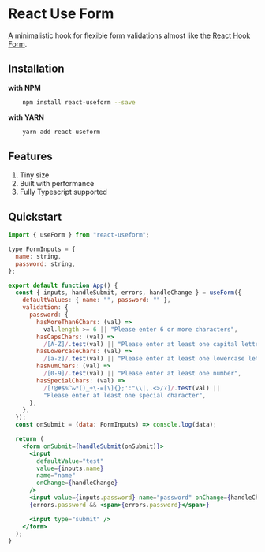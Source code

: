 # React Use Form

A minimalistic hook for flexible form validations almost like the [React Hook Form](https://github.com/bluebill1049/react-hook-form).

## Installation

**with NPM**

```bash
    npm install react-useform --save
```

**with YARN**

```bash
    yarn add react-useform
```

## Features

1. Tiny size
1. Built with performance
1. Fully Typescript supported

## Quickstart

```jsx
import { useForm } from "react-useform";

type FormInputs = {
  name: string,
  password: string,
};

export default function App() {
  const { inputs, handleSubmit, errors, handleChange } = useForm({
    defaultValues: { name: "", password: "" },
    validation: {
      password: {
        hasMoreThan6Chars: (val) =>
          val.length >= 6 || "Please enter 6 or more characters",
        hasCapsChars: (val) =>
          /[A-Z]/.test(val) || "Please enter at least one capital letter",
        hasLowercaseChars: (val) =>
          /[a-z]/.test(val) || "Please enter at least one lowercase letter",
        hasNumChars: (val) =>
          /[0-9]/.test(val) || "Please enter at least one number",
        hasSpecialChars: (val) =>
          /[!@#$%^&*()_+\-=[\]{};':"\\|,.<>/?]/.test(val) ||
          "Please enter at least one special character",
      },
    },
  });
  const onSubmit = (data: FormInputs) => console.log(data);

  return (
    <form onSubmit={handleSubmit(onSubmit)}>
      <input
        defaultValue="test"
        value={inputs.name}
        name="name"
        onChange={handleChange}
      />
      <input value={inputs.password} name="password" onChange={handleChange} />
      {errors.password && <span>{errors.password}</span>}

      <input type="submit" />
    </form>
  );
}
```

